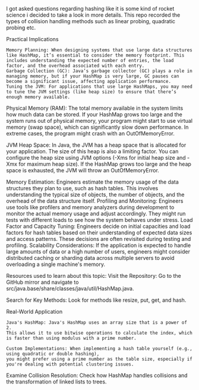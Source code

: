 I got asked questions regarding hashing like it is some kind of rocket science i decided to take a look in more details.
This repo recorded the types of collision handling methods such as linear probing, quadratic probing etc.

Practical Implications

    Memory Planning: When designing systems that use large data structures like HashMap, it’s essential to consider the memory footprint. This includes understanding the expected number of entries, the load factor, and the overhead associated with each entry.
    Garbage Collection (GC): Java’s garbage collector (GC) plays a role in managing memory, but if your HashMap is very large, GC pauses can become a significant issue, affecting application performance.
    Tuning the JVM: For applications that use large HashMaps, you may need to tune the JVM settings (like heap size) to ensure that there’s enough memory available.

Physical Memory (RAM): The total memory available in the system limits how much data can be stored. If your HashMap grows too large and the system runs out of physical memory, your program might start to use virtual memory (swap space), which can significantly slow down performance. In extreme cases, the program might crash with an OutOfMemoryError.

JVM Heap Space: In Java, the JVM has a heap space that is allocated for your application. The size of this heap is also a limiting factor. You can configure the heap size using JVM options (-Xms for initial heap size and -Xmx for maximum heap size). If the HashMap grows too large and the heap space is exhausted, the JVM will throw an OutOfMemoryError.

Memory Estimation: Engineers estimate the memory usage of the data structures they plan to use, such as hash tables. This involves understanding the typical size of objects, the number of objects, and the overhead of the data structure itself.
Profiling and Monitoring: Engineers use tools like profilers and memory analyzers during development to monitor the actual memory usage and adjust accordingly. They might run tests with different loads to see how the system behaves under stress.
Load Factor and Capacity Tuning: Engineers decide on initial capacities and load factors for hash tables based on their understanding of expected data sizes and access patterns. These decisions are often revisited during testing and profiling.
Scalability Considerations: If the application is expected to handle large amounts of data or a high number of users, engineers might consider distributed caching or sharding data across multiple servers to avoid overloading a single machine's memory.

Resources used to learn about this topic:
Visit the Repository: Go to the GitHub mirror and navigate to src/java.base/share/classes/java/util/HashMap.java.

Search for Key Methods: Look for methods like resize, put, get, and hash.

Real-World Application

    Java's HashMap: Java's HashMap uses an array size that is a power of 2. 
    This allows it to use bitwise operations to calculate the index, which is faster than using modulus with a prime number.

    Custom Implementations: When implementing a hash table yourself (e.g., using quadratic or double hashing), 
    you might prefer using a prime number as the table size, especially if you're dealing with potential clustering issues.

    

Examine Collision Resolution: Check how HashMap handles collisions and the transformation of linked lists to trees.
